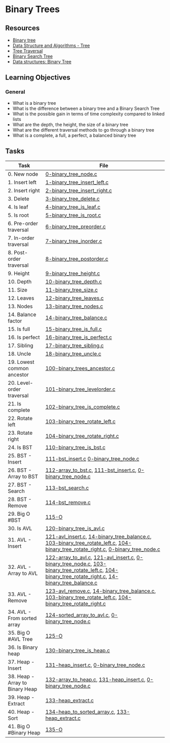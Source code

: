 # Binary Trees

## Resources

* [Binary tree](https://intranet.alxswe.com/rltoken/1F2x42-8vUbOmU4L1C1KMg)
* [Data Structure and Algorithms - Tree](https://intranet.alxswe.com/rltoken/QmcTMCkQyrgMjrqoWxYdhw)
* [Tree Traversal](https://intranet.alxswe.com/rltoken/z6ZaXr_RxwE5nTHAUx_dfQ)
* [Binary Search Tree](https://intranet.alxswe.com/rltoken/qO5dBlMnYJzbaWG3xVpcnQ)
* [Data structures: Binary Tree](https://intranet.alxswe.com/rltoken/BeyJ2gjlE7_djwRiDyeHig)
## Learning Objectives

### General

* What is a binary tree
* What is the difference between a binary tree and a Binary Search Tree
* What is the possible gain in terms of time complexity compared to linked lists
* What are the depth, the height, the size of a binary tree
* What are the different traversal methods to go through a binary tree
* What is a complete, a full, a perfect, a balanced binary tree
## Tasks

| Task                            | File                                                                                                                                                                                                                                                                                                                             |
|---------------------------------|----------------------------------------------------------------------------------------------------------------------------------------------------------------------------------------------------------------------------------------------------------------------------------------------------------------------------------|
| 0. New node                     | [0-binary_tree_node.c](./0-binary_tree_node.c)                                                                                                                                                                                                                                                                                   |
| 1. Insert left                  | [1-binary_tree_insert_left.c](./1-binary_tree_insert_left.c)                                                                                                                                                                                                                                                                     |
| 2. Insert right                 | [2-binary_tree_insert_right.c](./2-binary_tree_insert_right.c)                                                                                                                                                                                                                                                                   |
| 3. Delete                       | [3-binary_tree_delete.c](./3-binary_tree_delete.c)                                                                                                                                                                                                                                                                               |
| 4. Is leaf                      | [4-binary_tree_is_leaf.c](./4-binary_tree_is_leaf.c)                                                                                                                                                                                                                                                                             |
| 5. Is root                      | [5-binary_tree_is_root.c](./5-binary_tree_is_root.c)                                                                                                                                                                                                                                                                             |
| 6. Pre-order traversal          | [6-binary_tree_preorder.c](./6-binary_tree_preorder.c)                                                                                                                                                                                                                                                                           |
| 7. In-order traversal           | [7-binary_tree_inorder.c](./7-binary_tree_inorder.c)                                                                                                                                                                                                                                                                             |
| 8. Post-order traversal         | [8-binary_tree_postorder.c](./8-binary_tree_postorder.c)                                                                                                                                                                                                                                                                         |
| 9. Height                       | [9-binary_tree_height.c](./9-binary_tree_height.c)                                                                                                                                                                                                                                                                               |
| 10. Depth                       | [10-binary_tree_depth.c](./10-binary_tree_depth.c)                                                                                                                                                                                                                                                                               |
| 11. Size                        | [11-binary_tree_size.c](./11-binary_tree_size.c)                                                                                                                                                                                                                                                                                 |
| 12. Leaves                      | [12-binary_tree_leaves.c](./12-binary_tree_leaves.c)                                                                                                                                                                                                                                                                             |
| 13. Nodes                       | [13-binary_tree_nodes.c](./13-binary_tree_nodes.c)                                                                                                                                                                                                                                                                               |
| 14. Balance factor              | [14-binary_tree_balance.c](./14-binary_tree_balance.c)                                                                                                                                                                                                                                                                           |
| 15. Is full                     | [15-binary_tree_is_full.c](./15-binary_tree_is_full.c)                                                                                                                                                                                                                                                                           |
| 16. Is perfect                  | [16-binary_tree_is_perfect.c](./16-binary_tree_is_perfect.c)                                                                                                                                                                                                                                                                     |
| 17. Sibling                     | [17-binary_tree_sibling.c](./17-binary_tree_sibling.c)                                                                                                                                                                                                                                                                           |
| 18. Uncle                       | [18-binary_tree_uncle.c](./18-binary_tree_uncle.c)                                                                                                                                                                                                                                                                               |
| 19. Lowest common ancestor      | [100-binary_trees_ancestor.c](./100-binary_trees_ancestor.c)                                                                                                                                                                                                                                                                     |
| 20. Level-order traversal       | [101-binary_tree_levelorder.c](./101-binary_tree_levelorder.c)                                                                                                                                                                                                                                                                   |
| 21. Is complete                 | [102-binary_tree_is_complete.c](./102-binary_tree_is_complete.c)                                                                                                                                                                                                                                                                 |
| 22. Rotate left                 | [103-binary_tree_rotate_left.c](./103-binary_tree_rotate_left.c)                                                                                                                                                                                                                                                                 |
| 23. Rotate right                | [104-binary_tree_rotate_right.c](./104-binary_tree_rotate_right.c)                                                                                                                                                                                                                                                               |
| 24. Is BST                      | [110-binary_tree_is_bst.c](./110-binary_tree_is_bst.c)                                                                                                                                                                                                                                                                           |
| 25. BST - Insert                | [111-bst_insert.c](./111-bst_insert.c) [0-binary_tree_node.c](./0-binary_tree_node.c)                                                                                                                                                                                                                                            |
| 26. BST - Array to BST          | [112-array_to_bst.c](./112-array_to_bst.c), [111-bst_insert.c](./111-bst_insert.c), [0-binary_tree_node.c](./0-binary_tree_node.c)                                                                                                                                                                                               |
| 27. BST - Search                | [113-bst_search.c](./113-bst_search.c)                                                                                                                                                                                                                                                                                           |
| 28. BST - Remove                | [114-bst_remove.c](./114-bst_remove.c)                                                                                                                                                                                                                                                                                           |
| 29. Big O #BST                  | [115-O](./115-O)                                                                                                                                                                                                                                                                                                                 |
| 30. Is AVL                      | [120-binary_tree_is_avl.c](./120-binary_tree_is_avl.c)                                                                                                                                                                                                                                                                           |
| 31. AVL - Insert                | [121-avl_insert.c](./121-avl_insert.c), [14-binary_tree_balance.c](./14-binary_tree_balance.c), [103-binary_tree_rotate_left.c](./103-binary_tree_rotate_left.c), [104-binary_tree_rotate_right.c](./104-binary_tree_rotate_right.c), [0-binary_tree_node.c](./0-binary_tree_node.c)                                             |
| 32. AVL - Array to AVL          | [122-array_to_avl.c](./122-array_to_avl.c), [121-avl_insert.c](./121-avl_insert.c), [0-binary_tree_node.c](./0-binary_tree_node.c), [103-binary_tree_rotate_left.c](./103-binary_tree_rotate_left.c), [104-binary_tree_rotate_right.c](./104-binary_tree_rotate_right.c), [14-binary_tree_balance.c](./14-binary_tree_balance.c) |
| 33. AVL - Remove                | [123-avl_remove.c](./123-avl_remove.c), [14-binary_tree_balance.c](./14-binary_tree_balance.c), [103-binary_tree_rotate_left.c](./103-binary_tree_rotate_left.c), [104-binary_tree_rotate_right.c](./104-binary_tree_rotate_right.c)                                                                                             |
| 34. AVL - From sorted array     | [124-sorted_array_to_avl.c](./124-sorted_array_to_avl.c), [0-binary_tree_node.c](./0-binary_tree_node.c)                                                                                                                                                                                                                         |
| 35. Big O #AVL Tree             | [125-O](./125-O)                                                                                                                                                                                                                                                                                                                 |
| 36. Is Binary heap              | [130-binary_tree_is_heap.c](./130-binary_tree_is_heap.c)                                                                                                                                                                                                                                                                         |
| 37. Heap - Insert               | [131-heap_insert.c](./131-heap_insert.c), [0-binary_tree_node.c](./0-binary_tree_node.c)                                                                                                                                                                                                                                         |
| 38. Heap - Array to Binary Heap | [132-array_to_heap.c](./132-array_to_heap.c), [131-heap_insert.c](./131-heap_insert.c), [0-binary_tree_node.c](./0-binary_tree_node.c)                                                                                                                                                                                           |
| 39. Heap - Extract              | [133-heap_extract.c](./133-heap_extract.c)                                                                                                                                                                                                                                                                                       |
| 40. Heap - Sort                 | [134-heap_to_sorted_array.c](./134-heap_to_sorted_array.c), [133-heap_extract.c](./133-heap_extract.c)                                                                                                                                                                                                                           |
| 41. Big O #Binary Heap          | [135-O](./135-O)                                                                                                                                                                                                                                                                                                                 |